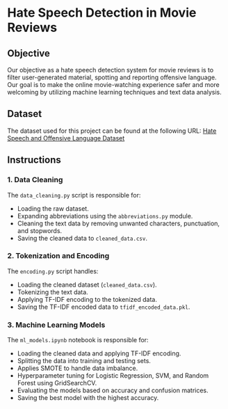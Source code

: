 # Hate Speech Detection in Movie Reviews

## Objective

Our objective as a hate speech detection system for movie reviews is to filter user-generated material, spotting and reporting offensive language. Our goal is to make the online movie-watching experience safer and more welcoming by utilizing machine learning techniques and text data analysis.

## Dataset

The dataset used for this project can be found at the following URL:
[Hate Speech and Offensive Language Dataset](https://github.com/t-davidson/hate-speech-and-offensive-language/blob/master/data/labeled_data.csv)

## Instructions

### 1. Data Cleaning
The `data_cleaning.py` script is responsible for:
- Loading the raw dataset.
- Expanding abbreviations using the `abbreviations.py` module.
- Cleaning the text data by removing unwanted characters, punctuation, and stopwords.
- Saving the cleaned data to `cleaned_data.csv`.

### 2. Tokenization and Encoding
The `encoding.py` script handles:
- Loading the cleaned dataset (`cleaned_data.csv`).
- Tokenizing the text data.
- Applying TF-IDF encoding to the tokenized data.
- Saving the TF-IDF encoded data to `tfidf_encoded_data.pkl`.

### 3. Machine Learning Models
The `ml_models.ipynb` notebook is responsible for:
- Loading the cleaned data and applying TF-IDF encoding.
- Splitting the data into training and testing sets.
- Applies SMOTE to handle data imbalance.
- Hyperparameter tuning for Logistic Regression, SVM, and Random Forest using GridSearchCV.
- Evaluating the models based on accuracy and confusion matrices.
- Saving the best model with the highest accuracy.